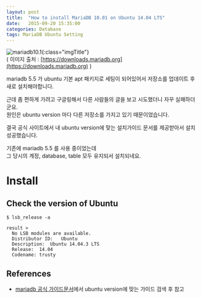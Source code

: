 ```yaml
---
layout: post
title:  "How to install MariaDB 10.01 on Ubuntu 14.04 LTS"
date:   2015-09-20 15:35:00
categories: Database
tags: MariaDB Ubuntu Setting
---
```


![mariadb10.1](https://downloads.mariadb.org/static/generated/images/v2/ice_logo-5dcea9e47b780ff52f75c3c3304d54827f56211e.png){:class="imgTitle"}  
( 이미지 출처 : [https://downloads.mariadb.org](https://downloads.mariadb.org) )  

mariadb 5.5 가 ubuntu 기본 apt 패키지로 세팅이 되어있어서 저장소를 업데이트 후 새로 설치해야합니다.

근데 좀 편하게 가려고 구글링해서 다른 사람들의 글을 보고 시도했더니 자꾸 실패하더군요.  
원인은 ubuntu version 마다 다른 저장소를 가지고 있기 때문이었습니다.

결국 공식 사이트에서 내 ubuntu version에 맞는 설치가이드 문서를 제공받아서 설치 성공했습니다.

기존에 mariadb 5.5 를 사용 중이었는데   
그 당시의 계정, database, table 모두 유지되서 설치되네요.  

<!--more-->

# Install

## Check the version of Ubuntu

~~~
$ lsb_release -a

result >
  No LSB modules are available.
  Distributor ID:	Ubuntu
  Description:	Ubuntu 14.04.3 LTS
  Release:	14.04
  Codename:	trusty
~~~

## References
  * [mariadb 공식 가이드문서](https://downloads.mariadb.org/mariadb/repositories/#mirror=kaist&distro=Ubuntu)에서 ubuntu version에 맞는 가이드 검색 후 참고

